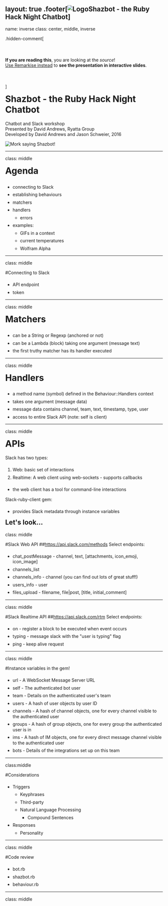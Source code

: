 <style type="text/css">

  h1, h2, h3 {
    margin-top:       0;
  }

  ul, li {
    line-height:      125%;
  }

  li {
    padding-top:      0.5em;
  }

  .remark-slide-container:first-child .remark-slide-number {
    visibility:       hidden;
  }

  .remark-slide-number,
  .remark-slide-content .footer {
    position:         absolute;
    bottom:           0.5rem;
    font-size:        67%;
    line-height:      24px;
    opacity:          1;
  }

  .remark-slide-number {
    right:            1rem;
  }

  .remark-slide-content .footer {
    left:             1rem;
  }

  .remark-slide-content .footer img {
    vertical-align:   middle;
    max-height:       24px;
    margin-right:     0.5rem;
  }

  .hidden-comment {
    display:          none;
  }

  .half img {
    width:            50%;
  }

  .appendix {
    background-color: #ffffc0;
  }

  .smaller img {
    width:            90%;
  }

  .green {
    color:            #00c000;
  }

  .remark-code {
    font-size:        20px;
  }

  .nb-call {
    color:            #0000c0;
  }

  .nb {
    font-size:        67%;
    text-align        right;
    vertical-align:   bottom;
    color:            #0000c0;
  }

  code, .remark-code {
    color:            #ff0000;
  }

  pre code.remark-code {
    color:            inherit;
  }

  a code {
    color:            inherit;
  }

</style>

layout: true
.footer[![Logo](https://raw.githubusercontent.com/k00ka/shazbot/master/images/shazbot.png)Shazbot - the Ruby Hack Night Chatbot]
---
name: inverse
class: center, middle, inverse

<!--·······················································································
If you aren't seeing this as an interactive presentation, in slides, open it with Remarkise:
https://gnab.github.io/remark/remarkise?url=https://raw.githubusercontent.com/k00ka/shazbot/master/SLIDES.md
·························································································-->
.hidden-comment[<br><br><br><br>**If you are reading this**, you are looking at the *source*! <br> [Use
Remarkise instead](https://gnab.github.io/remark/remarkise?url=https://raw.githubusercontent.com/k00ka/shazbot/master/SLIDES.md) to **see the presentation in interactive slides**.<br><br><br><br>]

# Shazbot - the Ruby Hack Night Chatbot
Chatbot and Slack workshop  
Presented by David Andrews, Ryatta Group  
Developed by David Andrews and Jason Schweier, 2016  
  
![Mork saying Shazbot!](https://raw.githubusercontent.com/k00ka/shazbot/master/images/mork.png)

---
class: middle

# Agenda
* connecting to Slack
* establishing behaviours
* matchers
* handlers
  * errors
* examples:
  * GIFs in a context
  * current temperatures
  * Wolfram Alpha
---
class: middle

#Connecting to Slack
* API endpoint
* token
---
class: middle

# Matchers
* can be a String or Regexp (anchored or not)
* can be a Lambda (block) taking one argument (message text)
* the first truthy matcher has its handler executed
---
class: middle

# Handlers
* a method name (symbol) defined in the Behaviour::Handlers context
* takes one argument (message data)
* message data contains channel, team, text, timestamp, type, user
* access to entire Slack API (note: self is client)
---
class: middle

# APIs
Slack has two types:
1. Web: basic set of interactions
1. Realtime: A web client using web-sockets - supports callbacks  
* the web client has a tool for command-line interactions

Slack-ruby-client gem:
* provides Slack metadata through instance variables

Let's look...
---
class: middle

#Slack Web API
##https://api.slack.com/methods
Select endpoints:
* chat_postMessage - channel, text, [attachments, icon_emoji, icon_image]
* channels_list
* channels_info - channel (you can find out lots of great stuff!)
* users_info - user
* files_upload - filename, file|post, [title, initial_comment]
---
class: middle

#Slack Realtime API
##https://api.slack.com/rtm
Select endpoints:
* on <event> - register a block to be executed when event occurs
* typing - message slack with the "user is typing" flag
* ping - keep alive request
---
class: middle

#Instance variables in the gem!
* url - A WebSocket Message Server URL
* self - The authenticated bot user
* team - Details on the authenticated user's team
* users - A hash of user objects by user ID
* channels - A hash of channel objects, one for every channel visible to the authenticated user
* groups - A hash of group objects, one for every group the authenticated user is in
* ims - A hash of IM objects, one for every direct message channel visible to the authenticated user
* bots - Details of the integrations set up on this team
---
class:middle

#Considerations
* Triggers
  * Keyphrases
  * Third-party
  * Natural Language Processing
    * Compound Sentences
* Responses
  * Personality
---
class: middle

#Code review
* bot.rb
* shazbot.rb
* behaviour.rb
---
class: middle

#
